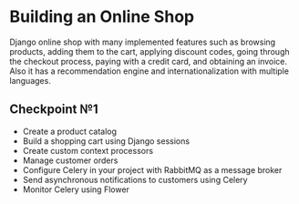 # Building an Online Shop
Django online shop with many implemented features such as browsing products, adding them to the cart, applying discount codes, going through the checkout process, paying with a credit card, and obtaining an invoice. Also it has a recommendation engine and internationalization with multiple languages.

## Checkpoint №1
- Create a product catalog
- Build a shopping cart using Django sessions
- Create custom context processors
- Manage customer orders
- Configure Celery in your project with RabbitMQ as a message broker
- Send asynchronous notifications to customers using Celery
- Monitor Celery using Flower